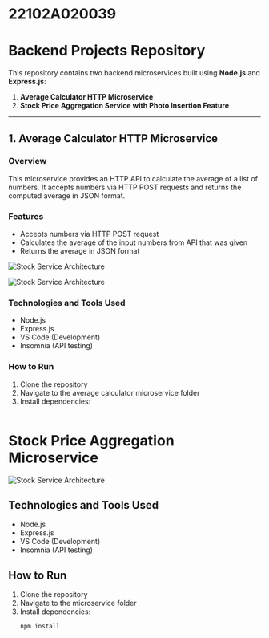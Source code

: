 # 22102A020039
# Backend Projects Repository

This repository contains two backend microservices built using **Node.js** and **Express.js**:

1. **Average Calculator HTTP Microservice**  
2. **Stock Price Aggregation Service with Photo Insertion Feature**

---

## 1. Average Calculator HTTP Microservice

### Overview  
This microservice provides an HTTP API to calculate the average of a list of numbers. It accepts numbers via HTTP POST requests and returns the computed average in JSON format.

### Features  
- Accepts numbers via HTTP POST request  
- Calculates the average of the input numbers from API that was given 
- Returns the average in JSON format 

 



![Stock Service Architecture](https://res.cloudinary.com/domfamgtf/image/upload/v1748243334/Screenshot_2025-05-26_123628_u1ymok.png)

![Stock Service Architecture](https://res.cloudinary.com/domfamgtf/image/upload/v1748241032/stock_service_architecture_ag84br.png)



### Technologies and Tools Used  
- Node.js  
- Express.js  
- VS Code (Development)  
- Insomnia (API testing)  

### How to Run  
1. Clone the repository  
2. Navigate to the average calculator microservice folder  
3. Install dependencies:
   ```bash

# Stock Price Aggregation Microservice


![Stock Service Architecture](https://res.cloudinary.com/domfamgtf/image/upload/v1748241032/stock_service_architecture_ag84br.png)


## Technologies and Tools Used  
- Node.js  
- Express.js  
- VS Code (Development)  
- Insomnia (API testing)  

## How to Run  
1. Clone the repository  
2. Navigate to the microservice folder  
3. Install dependencies:  
   ```bash
   npm install

